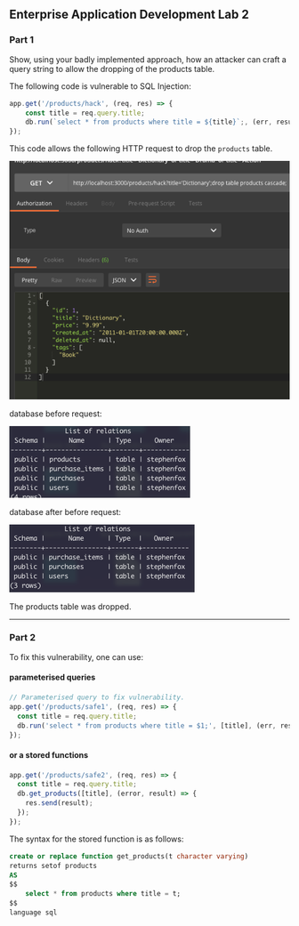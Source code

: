 ## Enterprise Application Development Lab 2

### Part 1
Show, using your badly implemented approach, 
how an attacker can craft a query string 
to allow the dropping of the products table.

The following code is vulnerable to SQL Injection:
```javascript
app.get('/products/hack', (req, res) => {
    const title = req.query.title;
    db.run(`select * from products where title = ${title}`;, (err, result) => res.send(result));
});
```

This code allows the following HTTP request to drop the `products` table.

![screenshot](/Lab2/assets/hack.png)

database before request:

![screenshot](/Lab2/assets/beforehack.png)

database after before request:

![screenshot](/Lab2/assets/afterhack.png)

The products table was dropped.

---

### Part 2
To fix this vulnerability, one can use:
#### parameterised queries
```javascript 
// Parameterised query to fix vulnerability.
app.get('/products/safe1', (req, res) => {
  const title = req.query.title;
  db.run('select * from products where title = $1;', [title], (err, result) => res.send(result));
});
```

#### or a stored functions
```javascript
app.get('/products/safe2', (req, res) => {
  const title = req.query.title;
  db.get_products([title], (error, result) => {
    res.send(result);
  });
});
```

The syntax for the stored function is as follows:
```sql
create or replace function get_products(t character varying)
returns setof products
AS 
$$
    select * from products where title = t;
$$
language sql
```